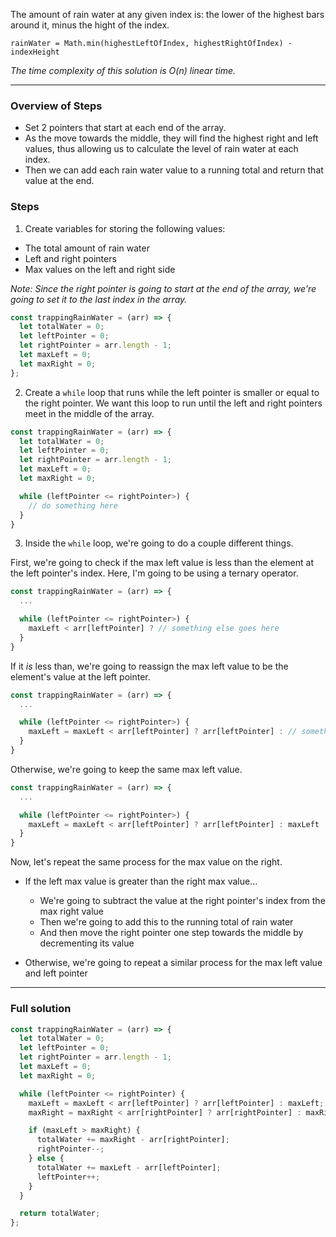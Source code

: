The amount of rain water at any given index is: the lower of the highest bars around it, minus the hight of the index.

```
rainWater = Math.min(highestLeftOfIndex, highestRightOfIndex) - indexHeight
```

_The time complexity of this solution is O(n) linear time._

---

### Overview of Steps

- Set 2 pointers that start at each end of the array.
- As the move towards the middle, they will find the highest right and left values, thus allowing us to calculate the level of rain water at each index.
- Then we can add each rain water value to a running total and return that value at the end.

### Steps

1. Create variables for storing the following values:

- The total amount of rain water
- Left and right pointers
- Max values on the left and right side

_Note: Since the right pointer is going to start at the end of the array, we're going to set it to the last index in the array._

```javascript
const trappingRainWater = (arr) => {
  let totalWater = 0;
  let leftPointer = 0;
  let rightPointer = arr.length - 1;
  let maxLeft = 0;
  let maxRight = 0;
};
```

2. Create a `while` loop that runs while the left pointer is smaller or equal to the right pointer. We want this loop to run until the left and right pointers meet in the middle of the array.

```javascript
const trappingRainWater = (arr) => {
  let totalWater = 0;
  let leftPointer = 0;
  let rightPointer = arr.length - 1;
  let maxLeft = 0;
  let maxRight = 0;

  while (leftPointer <= rightPointer>) {
    // do something here
  }
}
```

3. Inside the `while` loop, we're going to do a couple different things.

First, we're going to check if the max left value is less than the element at the left pointer's index. Here, I'm going to be using a ternary operator.

```javascript
const trappingRainWater = (arr) => {
  ...

  while (leftPointer <= rightPointer>) {
    maxLeft < arr[leftPointer] ? // something else goes here
  }
}
```

If it _is_ less than, we're going to reassign the max left value to be the element's value at the left pointer.

```javascript
const trappingRainWater = (arr) => {
  ...

  while (leftPointer <= rightPointer>) {
    maxLeft = maxLeft < arr[leftPointer] ? arr[leftPointer] : // something else will go here
  }
}
```

Otherwise, we're going to keep the same max left value.

```javascript
const trappingRainWater = (arr) => {
  ...

  while (leftPointer <= rightPointer>) {
    maxLeft = maxLeft < arr[leftPointer] ? arr[leftPointer] : maxLeft
  }
}
```

Now, let's repeat the same process for the max value on the right.



- If the left max value is greater than the right max value...

  - We're going to subtract the value at the right pointer's index from the max right value
  - Then we're going to add this to the running total of rain water
  - And then move the right pointer one step towards the middle by decrementing its value

- Otherwise, we're going to repeat a similar process for the max left value and left pointer

---

### Full solution

```javascript
const trappingRainWater = (arr) => {
  let totalWater = 0;
  let leftPointer = 0;
  let rightPointer = arr.length - 1;
  let maxLeft = 0;
  let maxRight = 0;

  while (leftPointer <= rightPointer) {
    maxLeft = maxLeft < arr[leftPointer] ? arr[leftPointer] : maxLeft;
    maxRight = maxRight < arr[rightPointer] ? arr[rightPointer] : maxRight;

    if (maxLeft > maxRight) {
      totalWater += maxRight - arr[rightPointer];
      rightPointer--;
    } else {
      totalWater += maxLeft - arr[leftPointer];
      leftPointer++;
    }
  }

  return totalWater;
};
```
